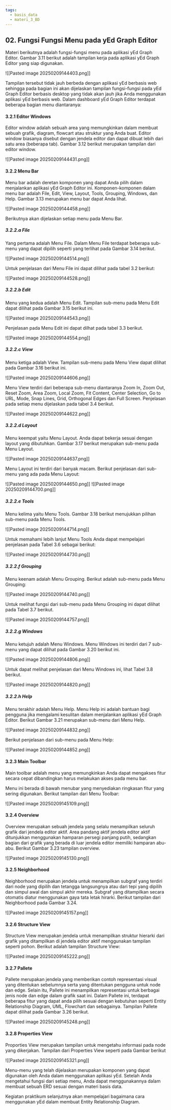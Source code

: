 ```yaml
---
tags:
  - basis_data
  - materi_3_BD
---
```

## 02. Fungsi Fungsi Menu pada yEd Graph Editor

Materi berikutnya adalah fungsi-fungsi menu pada aplikasi yEd Graph Editor. Gambar 3.11 berikut adalah tampilan kerja pada aplikasi yEd Graph Editor yang siap digunakan.

![[Pasted image 20250209144403.png]]

Tampilan tersebut tidak jauh berbeda dengan aplikasi yEd berbasis web sehingga pada bagian ini akan dijelaskan tampilan fungsi-fungsi pada yEd Graph Editor berbasis desktop yang tidak akan jauh jika Anda menggunakan aplikasi yEd berbasis web. Dalam dashboard yEd Graph Editor terdapat beberapa bagian menu diantaranya:

#### 3.2.1 Editor Windows

Editor window adalah sebuah area yang memungkinkan dalam membuat sebuah grafik, diagram, flowcart atau struktur yang Anda buat. Editor window biasanya disebut dengan jendela editor dan dapat dibuat lebih dari satu area (beberapa tab). Gambar 3.12 berikut merupakan tampilan dari editor window.

![[Pasted image 20250209144431.png]]


#### 3.2.2 Menu Bar

Menu bar adalah deretan komponen yang dapat Anda pilih dalam menjalankan aplikasi yEd Graph Editor ini. Komponen-komponen dalam menu bar adalah File, Edit, View, Layout, Tools, Grouping, Windows, dan Help. Gambar 3.13 merupakan menu bar dapat Anda lihat.

![[Pasted image 20250209144458.png]]

Berikutnya akan dijelaskan setiap menu pada Menu Bar. 


##### 3.2.2.a File

Yang pertama adalah Menu File. Dalam Menu File terdapat beberapa sub-menu yang dapat dipilih seperti yang terlihat pada Gambar 3.14 berikut.

![[Pasted image 20250209144514.png]]

Untuk penjelasan dari Menu File ini dapat dilihat pada tabel 3.2 berikut:

![[Pasted image 20250209144528.png]]


##### 3.2.2.b Edit

Menu yang kedua adalah Menu Edit. Tampilan sub-menu pada Menu Edit dapat dilihat pada Gambar 3.15 berikut ini.

![[Pasted image 20250209144543.png]]

Penjelasan pada Menu Edit ini dapat dilhat pada tabel 3.3 berikut.

![[Pasted image 20250209144554.png]]


##### 3.2.2.c View

Menu ketiga adalah View. Tampilan sub-menu pada Menu View dapat dilihat pada Gambar 3.16 berikut ini.

![[Pasted image 20250209144606.png]]

Menu View terdiri dari beberapa sub-menu diantaranya Zoom In, Zoom Out, Reset Zoom, Area Zoom, Local Zoom, Fit Content, Center Selection, Go to URL, Mode, Snap Lines, Grid, Orthogonal Edges dan Full Screen. Penjelasan pada setiap menu dijelaskan pada tabel 3.4 berikut.

![[Pasted image 20250209144622.png]]


##### 3.2.2.d Layout

Menu keempat yaitu Menu Layout. Anda dapat bekerja sesuai dengan layout yang dibutuhkan. Gambar 3.17 berikut merupakan sub-menu pada Menu Layout.

![[Pasted image 20250209144637.png]]

Menu Layout ini terdiri dari banyak macam. Berikut penjelasan dari sub-menu yang ada pada Menu Layout:

![[Pasted image 20250209144650.png]]
![[Pasted image 20250209144700.png]]


##### 3.2.2.e Tools

Menu kelima yaitu Menu Tools. Gambar 3.18 berikut menujukkan pilihan sub-menu pada Menu Tools.

![[Pasted image 20250209144714.png]]

Untuk memahami lebih lanjut Menu Tools Anda dapat mempelajari penjelasan pada Tabel 3.6 sebagai berikut:

![[Pasted image 20250209144730.png]]

##### 3.2.2.f Grouping

Menu keenam adalah Menu Grouping. Berikut adalah sub-menu pada Menu Grouping:

![[Pasted image 20250209144740.png]]

Untuk melihat fungsi dari sub-menu pada Menu Grouping ini dapat dilihat pada Tabel 3.7 berikut.

![[Pasted image 20250209144757.png]]

##### 3.2.2.g Windows

Menu ketujuh adalah Menu Windows. Menu Windows ini terdiri dari 7 sub-menu yang dapat dilihat pada Gambar 3.20 berikut ini.

![[Pasted image 20250209144806.png]]

Untuk dapat melihat penjelasan dari Menu Windows ini, lihat Tabel 3.8 berikut.

![[Pasted image 20250209144820.png]]


##### 3.2.2.h Help

Menu terakhir adalah Menu Help. Menu Help ini adalah bantuan bagi pengguna jika mengalami kesulitan dalam menjalankan aplikasi yEd Graph Editor. Berikut Gambar 3.21 merupakan sub-menu dari Menu Help.

![[Pasted image 20250209144832.png]]

Berikut penjelasan dari sub-menu pada Menu Help:

![[Pasted image 20250209144852.png]]



#### 3.2.3 Main Toolbar

Main toolbar adalah menu yang memungkinkan Anda dapat mengakses fitur secara cepat dibandingkan harus melakukan akses pada menu bar.

Menu ini berada di bawah menubar yang menyediakan ringkasan fitur yang sering digunakan. Berikut tampilan dari Menu Toolbar:

![[Pasted image 20250209145109.png]]


#### 3.2.4 Overview

Overview merupakan sebuah jendela yang selalu menampilkan seluruh grafik dari jendela editor aktif. Area pandang aktif jendela editor aktif ditunjukkan menggunakan hamparan persegi panjang putih, sedangkan bagian dari grafik yang berada di luar jendela editor memiliki hamparan abu-abu. Berikut Gambar 3.23 tampilan overview.

![[Pasted image 20250209145130.png]]

#### 3.2.5 Neighborhood

Neighborhood merupakan jendela untuk menampilkan subgraf yang terdiri dari node yang dipilih dan tetangga langsungnya atau dari tepi yang dipilih dan simpul awal dan simpul akhir mereka. Subgraf yang ditampilkan secara otomatis diatur menggunakan gaya tata letak hirarki. Berikut tampilan dari Neighborhood pada Gambar 3.24.

![[Pasted image 20250209145157.png]]

#### 3.2.6 Structure View

Structure View merupakan jendela untuk menampilkan struktur hierarki dari grafik yang ditampilkan di jendela editor aktif menggunakan tampilan seperti pohon. Berikut adalah tampilan Structure View:

![[Pasted image 20250209145222.png]]

#### 3.2.7 Pallete

Pallete merupakan jendela yang memberikan contoh representasi visual yang ditentukan sebelumnya serta yang ditentukan pengguna untuk node dan edge. Selain itu, Pallete ini menampilkan representasi untuk berbagai jenis node dan edge dalam grafik saat ini. Dalam Pallete ini, terdapat beberapa fitur yang dapat anda pilih sesuai dengan kebutuhan seperti Entity Relationship Diagram, UML, Flowchart dan sebagainya. Tampilan Pallete dapat dilihat pada Gambar 3.26 berikut.

![[Pasted image 20250209145248.png]]

#### 3.2.8 Properties View

Proporties View merupakan tampilan untuk mengetahu informasi pada node yang dikerjakan. Tampilan dari Properties View seperti pada Gambar berikut

![[Pasted image 20250209145321.png]]

Menu-menu yang telah dijelaskan merupakan komponen yang dapat digunakan oleh Anda dalam menggunakan aplikasi yEd. Setelah Anda mengetahui fungsi dari setiap menu, Anda dapat menggunakannya dalam membuat sebuah ERD sesuai dengan materi basis data.

Kegiatan praktikum selanjutnya akan mempelajari bagaimana cara menggunakan yEd dalam membuat Entity Relationship Diagram.


